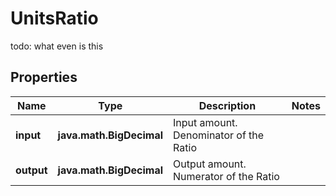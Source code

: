 

# UnitsRatio

todo: what even is this

## Properties

Name | Type | Description | Notes
------------ | ------------- | ------------- | -------------
**input** | **java.math.BigDecimal** | Input amount.  Denominator of the Ratio | 
**output** | **java.math.BigDecimal** | Output amount. Numerator of the Ratio | 



